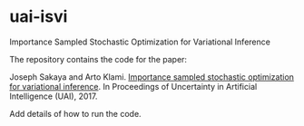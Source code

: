 # uai-isvi
Importance Sampled Stochastic Optimization for Variational Inference

The repository contains the code for the paper:

Joseph Sakaya and Arto Klami. [Importance sampled stochastic optimization for variational inference](http://auai.org/uai2017/proceedings/papers/138.pdf). In Proceedings of Uncertainty in Artificial Intelligence (UAI), 2017.

Add details of how to run the code. 


